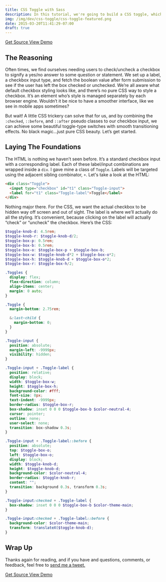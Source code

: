 ```yaml
---
title: CSS Toggle with Sass
description: In this tutorial, we're going to build a CSS toggle, which adds a neat user experience to checkbox functionality. We'll use Sass for easy maintainability!
img: /img/dev/css-toggle/css-toggle-featured.png
date: 2015-03-20T11:41:29-07:00
draft: true
---
```


<div class="ButtonGroup ButtonGroup--gutter-md ButtonGroup--align-center">
  <a href="#" class="Button Button--display-inlineBlock Button--appearance-secondary Button--size-sm">
    Get Source
  </a>
  <a href="#" class="Button Button--display-inlineBlock Button--appearance-secondary Button--size-sm">
    View Demo
  </a>
</div>

## The Reasoning

Often times, we find ourselves needing users to check/uncheck a checkbox to signify a yes/no answer to some question or statement. We set up a label, a checkbox input type, and fetch the boolean value after form submission to see if the user has left the box checked or unchecked. We’re all aware what default checkbox styling looks like, and there’s no pure CSS way to style a checkbox. It’s an element who’s style is managed separately by each browser engine. Wouldn’t it be nice to have a smoother interface, like we see in mobile apps sometimes?

But wait! A little CSS trickery can solve that for us, and by combining the `:checked`, `::before`, and `::after` pseudo classes to our checkbox input, we can achieve some beautiful toggle-type switches with smooth transitioning effects. No black magic...just pure CSS beauty. Let’s get started.

## Laying The Foundations

The HTML is nothing we haven’t seen before. It’s a standard checkbox input with a corresponding label. Each of these label/input combinations are wrapped inside a `div`. I gave mine a class of `Toggle`. Labels will be targeted using the adjacent sibling combinator, `+`. Let's take a look at the HTML:

```html
<div class="Toggle">
  <input type="checkbox" id="t1" class="Toggle-input">
  <label for="t1" class="Toggle-label">Toggle</label>
</div>
```

Nothing major there. For the CSS, we want the actual checkbox to be hidden way off screen and out of sight. The label is where we’ll actually do all the styling. It’s convenient, because clicking on the label will actually “check” or “uncheck” the checkbox. Here’s the CSS:

```scss
$toggle-knob-d: 4.5rem;
$toggle-knob-r: $toggle-knob-d/2;
$toggle-box-p: 0.5rem;
$toggle-box-b: 0.5rem;
$toggle-box-o: $toggle-box-p + $toggle-box-b;
$toggle-box-w: $toggle-knob-d*2 + $toggle-box-o*2;
$toggle-box-h: $toggle-knob-d + $toggle-box-o*2;
$toggle-box-r: $toggle-box-h/2;

.Toggles {
  display: flex;
  flex-direction: column;
  align-items: center;
  margin: 0 auto;
}

.Toggle {
  margin-bottom: 2.75rem;

  &:last-child {
    margin-bottom: 0;
  }
}

.Toggle-input {
  position: absolute;
  margin-left: -9999px;
  visibility: hidden;
}

.Toggle-input + .Toggle-label {
  position: relative;
  display: block;
  width: $toggle-box-w;
  height: $toggle-box-h;
  background-color: #fff;
  font-size: 0px;
  text-indent: -9999px;
  border-radius: $toggle-box-r;
  box-shadow: inset 0 0 0 $toggle-box-b $color-neutral-4;
  cursor: pointer;
  outline: none;
  user-select: none;
  transition: box-shadow 0.3s;
}

.Toggle-input + .Toggle-label::before {
  position: absolute;
  top: $toggle-box-o;
  left: $toggle-box-o;
  display: block;
  width: $toggle-knob-d;
  height: $toggle-knob-d;
  background-color: $color-neutral-4;
  border-radius: $toggle-knob-r;
  content: "";
  transition: background 0.3s, transform 0.3s;
}

.Toggle-input:checked + .Toggle-label {
  box-shadow: inset 0 0 0 $toggle-box-b $color-theme-main;
}

.Toggle-input:checked + .Toggle-label::before {
  background-color: $color-theme-main;
  transform: translateX($toggle-knob-d);
}
```

## Wrap Up

Thanks again for reading, and if you have and questions, comments, or feedback, feel free to <a href="http://twitter.com/home?status=@nicksalloum_ I got a question for you!" target="_blank">send me a tweet.</a>

<div class="ButtonGroup ButtonGroup--gutter-md ButtonGroup--align-center">
  <a href="#" class="Button Button--display-inlineBlock Button--appearance-secondary Button--size-sm">
    Get Source
  </a>
  <a href="#" class="Button Button--display-inlineBlock Button--appearance-secondary Button--size-sm">
    View Demo
  </a>
</div>
